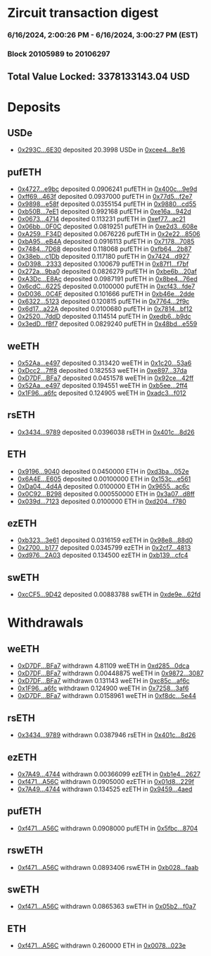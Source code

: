 # Zircuit transaction digest
### 6/16/2024, 2:00:26 PM - 6/16/2024, 3:00:27 PM (EST)
### Block 20105989 to 20106297

## Total Value Locked: 3378133143.04 USD

# Deposits
## USDe
- [0x293C...6E30](https://etherscan.io/address/0x293C6937D8D82e05B01335F7B33FBA0c8e256E30) deposited 20.3998 USDe in [0xcee4...8e16](https://etherscan.io/tx/0x293C6937D8D82e05B01335F7B33FBA0c8e256E30)
## pufETH
- [0x4727...e9bc](https://etherscan.io/address/0x4727dd9023528210390A58dbe07a53D02E1Be9bc) deposited 0.0906241 pufETH in [0x400c...9e9d](https://etherscan.io/tx/0x4727dd9023528210390A58dbe07a53D02E1Be9bc)
- [0xff69...463f](https://etherscan.io/address/0xff69c7Bcd38cA45D804c285b551C4988fB74463f) deposited 0.0937000 pufETH in [0x77d5...f2e7](https://etherscan.io/tx/0xff69c7Bcd38cA45D804c285b551C4988fB74463f)
- [0x9898...e58f](https://etherscan.io/address/0x98981A67873C2Aeb7CF2f7E81d39c20141e3e58f) deposited 0.0355154 pufETH in [0x9880...cd55](https://etherscan.io/tx/0x98981A67873C2Aeb7CF2f7E81d39c20141e3e58f)
- [0xb50B...7eE1](https://etherscan.io/address/0xb50B0137a1ac839192e957CC3E77127C33f47eE1) deposited 0.992168 pufETH in [0xe16a...942d](https://etherscan.io/tx/0xb50B0137a1ac839192e957CC3E77127C33f47eE1)
- [0x0673...4714](https://etherscan.io/address/0x06737190F25c993db04c216C8D518c23A5a74714) deposited 0.113231 pufETH in [0xef77...ac21](https://etherscan.io/tx/0x06737190F25c993db04c216C8D518c23A5a74714)
- [0x06bb...0F0C](https://etherscan.io/address/0x06bbDcE39a531Dfe8CF99916D4A4C21C22CA0F0C) deposited 0.0819251 pufETH in [0xe2d3...608e](https://etherscan.io/tx/0x06bbDcE39a531Dfe8CF99916D4A4C21C22CA0F0C)
- [0xA259...F34D](https://etherscan.io/address/0xA259726AF315757266D922c8cbd3549B6169F34D) deposited 0.0676226 pufETH in [0x2e22...8506](https://etherscan.io/tx/0xA259726AF315757266D922c8cbd3549B6169F34D)
- [0xbA95...eB4A](https://etherscan.io/address/0xbA95C9aC872Cb2f19fF59BA405eDb7612dF9eB4A) deposited 0.0916113 pufETH in [0x7178...7085](https://etherscan.io/tx/0xbA95C9aC872Cb2f19fF59BA405eDb7612dF9eB4A)
- [0x7484...7D68](https://etherscan.io/address/0x748437A87fb00d4bEB2344b4001F5f48f2E07D68) deposited 0.118068 pufETH in [0xfb64...2b87](https://etherscan.io/tx/0x748437A87fb00d4bEB2344b4001F5f48f2E07D68)
- [0x38eb...c1Db](https://etherscan.io/address/0x38eb767008374EF5C8dCC5c26A85Cc44288ec1Db) deposited 0.117180 pufETH in [0x7424...d927](https://etherscan.io/tx/0x38eb767008374EF5C8dCC5c26A85Cc44288ec1Db)
- [0xD398...2333](https://etherscan.io/address/0xD398DBcBbc6528258871CF802dC2623EA4722333) deposited 0.100679 pufETH in [0x87f1...f7bf](https://etherscan.io/tx/0xD398DBcBbc6528258871CF802dC2623EA4722333)
- [0x272a...9ba0](https://etherscan.io/address/0x272a141feaec08A0db770131EBe35aBc2D5e9ba0) deposited 0.0826279 pufETH in [0xbe6b...20af](https://etherscan.io/tx/0x272a141feaec08A0db770131EBe35aBc2D5e9ba0)
- [0xA3Dc...E8Ac](https://etherscan.io/address/0xA3Dcce197fdE6618fD913Ee39372Aa167096E8Ac) deposited 0.0987191 pufETH in [0x8be4...76ed](https://etherscan.io/tx/0xA3Dcce197fdE6618fD913Ee39372Aa167096E8Ac)
- [0x6cdC...6225](https://etherscan.io/address/0x6cdC91569267B51bbcC91A31e6d8Fe1De88e6225) deposited 0.0100000 pufETH in [0xcf43...fde7](https://etherscan.io/tx/0x6cdC91569267B51bbcC91A31e6d8Fe1De88e6225)
- [0xD036...0C4F](https://etherscan.io/address/0xD0367b8b0F0b51684Ba8aCdf7177E87854510C4F) deposited 0.101666 pufETH in [0xb46e...2dde](https://etherscan.io/tx/0xD0367b8b0F0b51684Ba8aCdf7177E87854510C4F)
- [0x6322...5123](https://etherscan.io/address/0x6322122AB0542ec6C05DBee355287B8c31965123) deposited 0.120815 pufETH in [0x7764...2f9c](https://etherscan.io/tx/0x6322122AB0542ec6C05DBee355287B8c31965123)
- [0x6d17...a22A](https://etherscan.io/address/0x6d175E0C10E632882c81c6E283b6B75B80Aba22A) deposited 0.0100680 pufETH in [0x7814...bf12](https://etherscan.io/tx/0x6d175E0C10E632882c81c6E283b6B75B80Aba22A)
- [0x2520...7ddD](https://etherscan.io/address/0x2520cb2ac335d0fD3CA8674e4b4E086Acd587ddD) deposited 0.114514 pufETH in [0xedb6...b9dc](https://etherscan.io/tx/0x2520cb2ac335d0fD3CA8674e4b4E086Acd587ddD)
- [0x3edD...fBf7](https://etherscan.io/address/0x3edD2f3B170F32C12405A21277665A39E664fBf7) deposited 0.0829240 pufETH in [0x48bd...e559](https://etherscan.io/tx/0x3edD2f3B170F32C12405A21277665A39E664fBf7)
## weETH
- [0x52Aa...e497](https://etherscan.io/address/0x52Aa899454998Be5b000Ad077a46Bbe360F4e497) deposited 0.313420 weETH in [0x1c20...53a6](https://etherscan.io/tx/0x52Aa899454998Be5b000Ad077a46Bbe360F4e497)
- [0xDcc2...7ff8](https://etherscan.io/address/0xDcc2a5796dc448b2D6E370c42300ecF1a1Bb7ff8) deposited 0.182553 weETH in [0xe897...37da](https://etherscan.io/tx/0xDcc2a5796dc448b2D6E370c42300ecF1a1Bb7ff8)
- [0xD7DF...BFa7](https://etherscan.io/address/0xD7DF7E085214743530afF339aFC420c7c720BFa7) deposited 0.0451578 weETH in [0x92ce...42ff](https://etherscan.io/tx/0xD7DF7E085214743530afF339aFC420c7c720BFa7)
- [0x52Aa...e497](https://etherscan.io/address/0x52Aa899454998Be5b000Ad077a46Bbe360F4e497) deposited 0.194551 weETH in [0xb5ee...2ff4](https://etherscan.io/tx/0x52Aa899454998Be5b000Ad077a46Bbe360F4e497)
- [0x1F96...a6fc](https://etherscan.io/address/0x1F961B716988727C86d22B258b59C0E8fA2fa6fc) deposited 0.124905 weETH in [0xadc3...f012](https://etherscan.io/tx/0x1F961B716988727C86d22B258b59C0E8fA2fa6fc)
## rsETH
- [0x3434...9789](https://etherscan.io/address/0x34349c5569e7B846c3558961552D2202760A9789) deposited 0.0396038 rsETH in [0x401c...8d26](https://etherscan.io/tx/0x34349c5569e7B846c3558961552D2202760A9789)
## ETH
- [0x9196...9040](https://etherscan.io/address/0x9196E0DE99a75BFAb1AA4A153eA8b2B2A1a59040) deposited 0.0450000 ETH in [0xd3ba...052e](https://etherscan.io/tx/0x9196E0DE99a75BFAb1AA4A153eA8b2B2A1a59040)
- [0x6A4E...E605](https://etherscan.io/address/0x6A4EE72138f3F92BF79eA0d2403F61c0f56eE605) deposited 0.00100000 ETH in [0x153c...e561](https://etherscan.io/tx/0x6A4EE72138f3F92BF79eA0d2403F61c0f56eE605)
- [0xDa04...4d4A](https://etherscan.io/address/0xDa04B63Be4f312b3032B2EF44d6234C11CE54d4A) deposited 0.0100000 ETH in [0x9655...ac6c](https://etherscan.io/tx/0xDa04B63Be4f312b3032B2EF44d6234C11CE54d4A)
- [0x0C92...B298](https://etherscan.io/address/0x0C9216AB077C7E8881036b4Ee4cCdDFa0Be6B298) deposited 0.000550000 ETH in [0x3a07...d8ff](https://etherscan.io/tx/0x0C9216AB077C7E8881036b4Ee4cCdDFa0Be6B298)
- [0x039d...7123](https://etherscan.io/address/0x039d2B1D4A01A3D78c6Dd52bD859F6B44c377123) deposited 0.0100000 ETH in [0xd204...f780](https://etherscan.io/tx/0x039d2B1D4A01A3D78c6Dd52bD859F6B44c377123)
## ezETH
- [0xb323...3e61](https://etherscan.io/address/0xb32371BE20ba6b28EA264213Ce77A5Ef1Ba33e61) deposited 0.0316159 ezETH in [0x98e8...88d0](https://etherscan.io/tx/0xb32371BE20ba6b28EA264213Ce77A5Ef1Ba33e61)
- [0x2700...b177](https://etherscan.io/address/0x27009b6F67468E126DFd396176302538b95Db177) deposited 0.0345799 ezETH in [0x2cf7...4813](https://etherscan.io/tx/0x27009b6F67468E126DFd396176302538b95Db177)
- [0xd976...2A03](https://etherscan.io/address/0xd97622B57112f82a0db8b1aee08e37Aa6b4b2A03) deposited 0.134500 ezETH in [0xb139...cfc4](https://etherscan.io/tx/0xd97622B57112f82a0db8b1aee08e37Aa6b4b2A03)
## swETH
- [0xcCF5...9D42](https://etherscan.io/address/0xcCF595171E2e56655FB4D386b7424DA16be69D42) deposited 0.00883788 swETH in [0xde9e...62fd](https://etherscan.io/tx/0xcCF595171E2e56655FB4D386b7424DA16be69D42)
# Withdrawals
## weETH
- [0xD7DF...BFa7](https://etherscan.io/address/0xD7DF7E085214743530afF339aFC420c7c720BFa7) withdrawn 4.81109 weETH in [0xd285...0dca](https://etherscan.io/tx/0xD7DF7E085214743530afF339aFC420c7c720BFa7)
- [0xD7DF...BFa7](https://etherscan.io/address/0xD7DF7E085214743530afF339aFC420c7c720BFa7) withdrawn 0.00448875 weETH in [0x9872...3087](https://etherscan.io/tx/0xD7DF7E085214743530afF339aFC420c7c720BFa7)
- [0xD7DF...BFa7](https://etherscan.io/address/0xD7DF7E085214743530afF339aFC420c7c720BFa7) withdrawn 0.131143 weETH in [0xc85c...af6c](https://etherscan.io/tx/0xD7DF7E085214743530afF339aFC420c7c720BFa7)
- [0x1F96...a6fc](https://etherscan.io/address/0x1F961B716988727C86d22B258b59C0E8fA2fa6fc) withdrawn 0.124900 weETH in [0x7258...3af6](https://etherscan.io/tx/0x1F961B716988727C86d22B258b59C0E8fA2fa6fc)
- [0xD7DF...BFa7](https://etherscan.io/address/0xD7DF7E085214743530afF339aFC420c7c720BFa7) withdrawn 0.0158961 weETH in [0xf8dc...5e44](https://etherscan.io/tx/0xD7DF7E085214743530afF339aFC420c7c720BFa7)
## rsETH
- [0x3434...9789](https://etherscan.io/address/0x34349c5569e7B846c3558961552D2202760A9789) withdrawn 0.0387946 rsETH in [0x401c...8d26](https://etherscan.io/tx/0x34349c5569e7B846c3558961552D2202760A9789)
## ezETH
- [0x7A49...4744](https://etherscan.io/address/0x7A493Be5c2ce014cD049Bf178a1ac0Db1B434744) withdrawn 0.00366099 ezETH in [0xb1e4...2627](https://etherscan.io/tx/0x7A493Be5c2ce014cD049Bf178a1ac0Db1B434744)
- [0xf471...A56C](https://etherscan.io/address/0xf471c6007A5db498853E70bDF49522E6196FA56C) withdrawn 0.0905000 ezETH in [0x01d8...229f](https://etherscan.io/tx/0xf471c6007A5db498853E70bDF49522E6196FA56C)
- [0x7A49...4744](https://etherscan.io/address/0x7A493Be5c2ce014cD049Bf178a1ac0Db1B434744) withdrawn 0.134525 ezETH in [0x9459...4aed](https://etherscan.io/tx/0x7A493Be5c2ce014cD049Bf178a1ac0Db1B434744)
## pufETH
- [0xf471...A56C](https://etherscan.io/address/0xf471c6007A5db498853E70bDF49522E6196FA56C) withdrawn 0.0908000 pufETH in [0x5fbc...8704](https://etherscan.io/tx/0xf471c6007A5db498853E70bDF49522E6196FA56C)
## rswETH
- [0xf471...A56C](https://etherscan.io/address/0xf471c6007A5db498853E70bDF49522E6196FA56C) withdrawn 0.0893406 rswETH in [0xb028...faab](https://etherscan.io/tx/0xf471c6007A5db498853E70bDF49522E6196FA56C)
## swETH
- [0xf471...A56C](https://etherscan.io/address/0xf471c6007A5db498853E70bDF49522E6196FA56C) withdrawn 0.0865363 swETH in [0x05b2...f0a7](https://etherscan.io/tx/0xf471c6007A5db498853E70bDF49522E6196FA56C)
## ETH
- [0xf471...A56C](https://etherscan.io/address/0xf471c6007A5db498853E70bDF49522E6196FA56C) withdrawn 0.260000 ETH in [0x0078...023e](https://etherscan.io/tx/0xf471c6007A5db498853E70bDF49522E6196FA56C)
